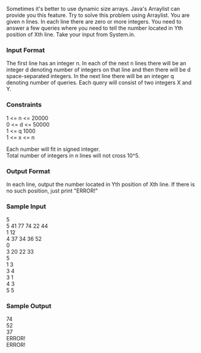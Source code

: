 Sometimes it's better to use dynamic size arrays. Java's Arraylist can provide you this feature. Try to solve this problem using Arraylist.
You are given n lines. In each line there are zero or more integers. You need to answer a few queries where you need to tell the number located in Yth position of Xth line.
Take your input from System.in.

### Input Format
The first line has an integer n. In each of the next n lines there will be an integer d denoting number of integers on that line and then there will be d space-separated integers. 
In the next line there will be an integer q denoting number of queries. Each query will consist of two integers X and Y.

### Constraints
1 <= n <= 20000  
0 <= d <= 50000  
1 <= q 1000  
1 <= x <= n  

Each number will fit in signed integer.  
Total number of integers in n lines will not cross 10^5.  

### Output Format
In each line, output the number located in Yth position of Xth line. If there is no such position, just print "ERROR!"

### Sample Input  
5  
5 41 77 74 22 44  
1 12  
4 37 34 36 52  
0  
3 20 22 33  
5  
1 3  
3 4  
3 1  
4 3  
5 5  

### Sample Output  
74  
52  
37  
ERROR!  
ERROR!  
